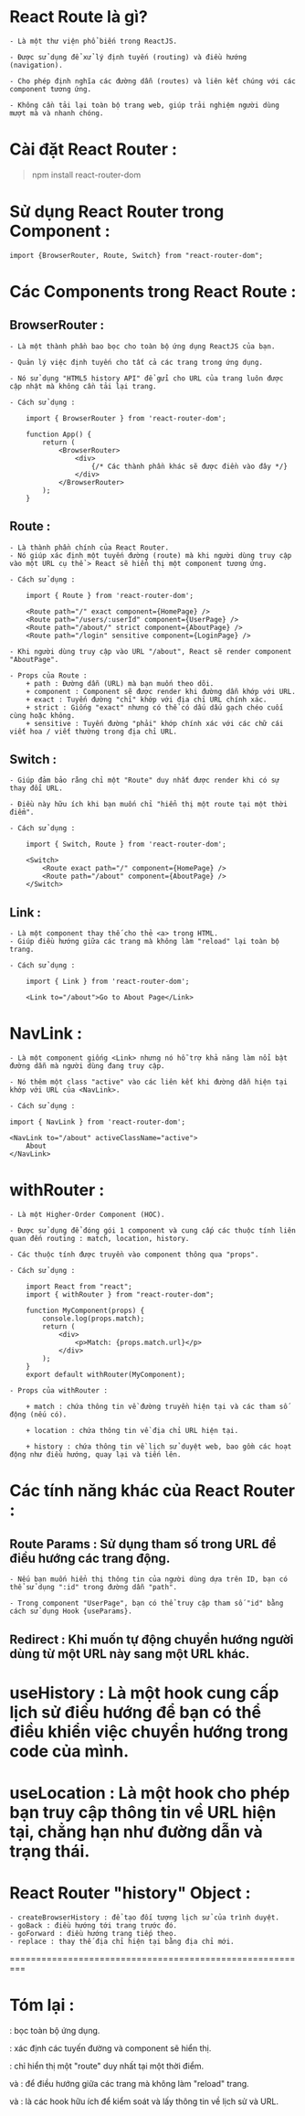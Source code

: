 # React Route là gì?

    - Là một thư viện phổ biến trong ReactJS.

    - Được sử dụng để xử lý định tuyến (routing) và điều hướng (navigation).

    - Cho phép định nghĩa các đường dẫn (routes) và liên kết chúng với các component tương ứng.

    - Không cần tải lại toàn bộ trang web, giúp trải nghiệm người dùng mượt mà và nhanh chóng.

# Cài đặt React Router :

> npm install react-router-dom

# Sử dụng React Router trong Component :

    import {BrowserRouter, Route, Switch} from "react-router-dom";

# Các Components trong React Route :

## BrowserRouter :

    - Là một thành phần bao bọc cho toàn bộ ứng dụng ReactJS của bạn.

    - Quản lý việc định tuyến cho tất cả các trang trong ứng dụng.

    - Nó sử dụng "HTML5 history API" để gửi cho URL của trang luôn được cập nhật mà không cần tải lại trang.

    - Cách sử dụng :

        import { BrowserRouter } from 'react-router-dom';

        function App() {
            return (
                <BrowserRouter>
                    <div>
                        {/* Các thành phần khác sẽ được điền vào đây */}
                    </div>
                </BrowserRouter>
            );
        }

## Route :

    - Là thành phần chính của React Router.
    - Nó giúp xác định một tuyến đường (route) mà khi người dùng truy cập vào một URL cụ thể > React sẽ hiển thị một component tương ứng.

    - Cách sử dụng :

        import { Route } from 'react-router-dom';

        <Route path="/" exact component={HomePage} />
        <Route path="/users/:userId" component={UserPage} />
        <Route path="/about/" strict component={AboutPage} />
        <Route path="/login" sensitive component={LoginPage} />

    - Khi người dùng truy cập vào URL "/about", React sẽ render component "AboutPage".

    - Props của Route :
        + path : Đường dẫn (URL) mà bạn muốn theo dõi.
        + component : Component sẽ được render khi đường dẫn khớp với URL.
        + exact : Tuyến đường "chỉ" khớp với địa chỉ URL chính xác.
        + strict : Giống "exact" nhưng có thể có dấu dấu gạch chéo cuối cùng hoặc không.
        + sensitive : Tuyến đường "phải" khớp chính xác với các chữ cái viết hoa / viết thường trong địa chỉ URL.

## Switch :

    - Giúp đảm bảo rằng chỉ một "Route" duy nhất được render khi có sự thay đổi URL.

    - Điều này hữu ích khi bạn muốn chỉ "hiển thị một route tại một thời điểm".

    - Cách sử dụng :

        import { Switch, Route } from 'react-router-dom';

        <Switch>
            <Route exact path="/" component={HomePage} />
            <Route path="/about" component={AboutPage} />
        </Switch>

## Link :

    - Là một component thay thế cho thẻ <a> trong HTML.
    - Giúp điều hướng giữa các trang mà không làm "reload" lại toàn bộ trang.

    - Cách sử dụng :

        import { Link } from 'react-router-dom';

        <Link to="/about">Go to About Page</Link>

# NavLink :

    - Là một component giống <Link> nhưng nó hỗ trợ khả năng làm nổi bật đường dẫn mà người dùng đang truy cập.

    - Nó thêm một class "active" vào các liên kết khi đường dẫn hiện tại khớp với URL của <NavLink>.

    - Cách sử dụng :

    import { NavLink } from 'react-router-dom';

    <NavLink to="/about" activeClassName="active">
        About
    </NavLink>

# withRouter :

    - Là một Higher-Order Component (HOC).

    - Được sử dụng để đóng gói 1 component và cung cấp các thuộc tính liên quan đến routing : match, location, history.

    - Các thuộc tính được truyền vào component thông qua "props".

    - Cách sử dụng :

        import React from "react";
        import { withRouter } from "react-router-dom";

        function MyComponent(props) {
            console.log(props.match);
            return (
                <div>
                    <p>Match: {props.match.url}</p>
                </div>
            );
        }
        export default withRouter(MyComponent);

    - Props của withRouter :

        + match : chứa thông tin về đường truyền hiện tại và các tham số động (nếu có).

        + location : chứa thông tin về địa chỉ URL hiện tại.

        + history : chứa thông tin về lịch sử duyệt web, bao gồm các hoạt động như điều hướng, quay lại và tiến lên.

# Các tính năng khác của React Router :

## Route Params : Sử dụng tham số trong URL để điều hướng các trang động.

    - Nếu bạn muốn hiển thị thông tin của người dùng dựa trên ID, bạn có thể sử dụng ":id" trong đường dẫn "path".

    - Trong component "UserPage", bạn có thể truy cập tham số "id" bằng cách sử dụng Hook {useParams}.

## Redirect : Khi muốn tự động chuyển hướng người dùng từ một URL này sang một URL khác.

# useHistory : Là một hook cung cấp lịch sử điều hướng để bạn có thể điều khiển việc chuyển hướng trong code của mình.

# useLocation : Là một hook cho phép bạn truy cập thông tin về URL hiện tại, chẳng hạn như đường dẫn và trạng thái.

# React Router "history" Object :

    - createBrowserHistory : để tạo đối tượng lịch sử của trình duyệt.
    - goBack : điều hướng tới trang trước đó.
    - goForward : điều hướng trang tiếp theo.
    - replace : thay thế địa chỉ hiện tại bằng địa chỉ mới.

=========================================================

# Tóm lại :

<BrowserRouter> : bọc toàn bộ ứng dụng.

<Route> : xác định các tuyến đường và component sẽ hiển thị.

<Switch> : chỉ hiển thị một "route" duy nhất tại một thời điểm.

<Link> và <NavLink> : để điều hướng giữa các trang mà không làm "reload" trang.

<useHistory> và <useLocation> : là các hook hữu ích để kiểm soát và lấy thông tin về lịch sử và URL.
